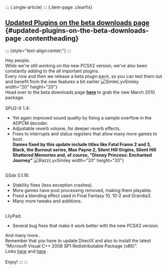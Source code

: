 ::: {.single-article}
::: {.item-page .clearfix}
## [Updated Plugins on the beta downloads page](/111-updated-plugins-on-the-beta-downloads-page.html) {#updated-plugins-on-the-beta-downloads-page .contentheading}

::: {style="text-align:center;"}
:::

Hey people.\
While we\'re still working on the new PCSX2 version, we\'ve also been
constantly adding to the all important plugins.\
Every now and then we release a beta plugin pack, so you can test them
out and benefit from the new features a bit earlier
![Smile](https://pcsx2.net/images/stories/frontend/smilies/smile.gif){.yvSmiley
width="20" height="20"}\
Head over to the beta downloads page
[**here**](/download/viewcategory/35-pcsx2-v0-9-7-beta.html) to grab the
new March 2010 package.\
\
SPU2-X 1.4:

-   Yet again improved sound quality by fixing a sample overflow in the
    ADPCM decoder.
-   Adjustable reverb volume, for deeper reverb effects.
-   Fixes to interrupts and status registers that allow many more games
    to boot.\
    **Games fixed by this update include titles like Fatal Frame 2 and
    3, Black, the Burnout series, Max Payne 2, Silent Hill 0rigins,
    Silent Hill Shattered Memories and, of course, \"Disney Princess:
    Enchanted Journey\"**
    ![Razz](https://pcsx2.net/images/stories/frontend/smilies/tongue.gif){.yvSmiley
    width="20" height="20"}

\
GSdx 0.1.16:

-   Stability fixes (less exception crashes).
-   More games have post processing removed, making them playable.
-   Fixed a blending effect used in Final Fantasy 10, 10-2 and Grandia3.
-   Many more tweaks and additions.

\
LilyPad:

-   Several bug fixes that make it work better with the new PCSX2
    version.

And many more..\
Remember that you have to update DirectX and also to install the latest\
\"Microsoft Visual C++ 2008 SP1 Redistributable Package (x86)\".\
Links
[here](http://www.microsoft.com/en-us/download/details.aspx?id=5582) and
[here](http://www.microsoft.com/en-us/download/details.aspx?id=35) .\
\
Enjoy!
:::
:::
